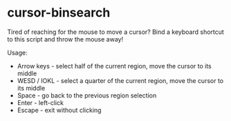 cursor-binsearch
================

Tired of reaching for the mouse to move a cursor? Bind a keyboard shortcut to this script and throw the mouse away!

Usage:
* Arrow keys - select half of the current region, move the cursor to its middle
* WESD / IOKL - select a quarter of the current region, move the cursor to its middle
* Space - go back to the previous region selection
* Enter - left-click
* Escape - exit without clicking
